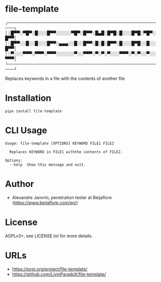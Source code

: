 # file-template

┌────────────────────────────────────────────────────┐
│░█▀▀░▀█▀░█░░░█▀▀░░░░░▀█▀░█▀▀░█▄█░█▀█░█░░░█▀█░▀█▀░█▀▀│
│░█▀▀░░█░░█░░░█▀▀░▄▄▄░░█░░█▀▀░█░█░█▀▀░█░░░█▀█░░█░░█▀▀│
│░▀░░░▀▀▀░▀▀▀░▀▀▀░░░░░░▀░░▀▀▀░▀░▀░▀░░░▀▀▀░▀░▀░░▀░░▀▀▀│
└────────────────────────────────────────────────────┘

Replaces keywords in a file with the contents of another file

# Installation

```
pipx install file-template
```

# CLI Usage

```
Usage: file-template [OPTIONS] KEYWORD FILE1 FILE2

  Replaces KEYWORD in FILE1 withthe contents of FILE2.

Options:
  --help  Show this message and exit.
```

# Author

* Alexandre Janvrin, penetration tester at Beijaflore (https://www.beijaflore.com/en/)

# License

AGPLv3+, see LICENSE.txt for more details.

# URLs

* https://pypi.org/project/file-template/
* https://github.com/LivinParadoX/file-template/
